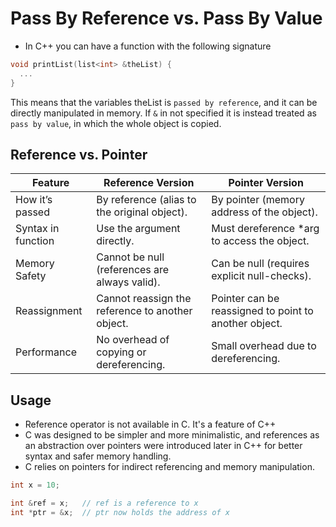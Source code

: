 # Pass By Reference vs. Pass By Value

- In C++ you can have a function with the following signature

```c++
void printList(list<int> &theList) {
  ...
}
```

This means that the variables theList is `passed by reference`, and it can be directly manipulated in memory.
If `&` in not specified it is instead treated as `pass by value`, in which the whole object is copied.

## Reference vs. Pointer

| Feature            | Reference Version                                | Pointer Version                                       |
| -                  | -                                                | -                                                     |
| How it’s passed    | By reference (alias to the original object).     | By pointer (memory address of the object).            |
| Syntax in function | Use the argument directly.                       | Must dereference *arg to access the object.           |
| Memory Safety      | Cannot be null (references are always valid).    | Can be null (requires explicit null-checks).          |
| Reassignment       | Cannot reassign the reference to another object. | Pointer can be reassigned to point to another object. |
| Performance        | No overhead of copying or dereferencing.         | Small overhead due to dereferencing.                  |

## Usage

- Reference operator is not available in C. It's a feature of C++
- C was designed to be simpler and more minimalistic, and references as an abstraction over pointers were introduced later in C++ for better syntax and safer memory handling.
- C relies on pointers for indirect referencing and memory manipulation.

```c++
int x = 10;

int &ref = x;   // ref is a reference to x
int *ptr = &x;  // ptr now holds the address of x
```

